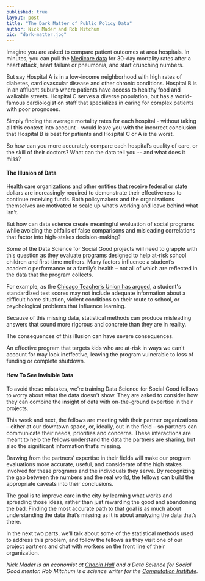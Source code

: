 ```yaml
---
published: true
layout: post
title: "The Dark Matter of Public Policy Data"
author: Nick Mader and Rob Mitchum
pic: "dark-matter.jpg"
---
```


Imagine you are asked to compare patient outcomes at area hospitals. In minutes, you can pull the [Medicare data](https://data.medicare.gov/) for 30-day mortality rates after a heart attack, heart failure or pneumonia, and start crunching numbers. 

But say Hospital A is in a low-income neighborhood with high rates of diabetes, cardiovascular disease and other chronic conditions. Hospital B is in an affluent suburb where patients have access to healthy food and walkable streets. Hospital C serves a diverse population, but has a world-famous cardiologist on staff that specializes in caring for complex patients with poor prognoses. 

Simply finding the average mortality rates for each hospital - without taking all this context into account - would leave you with the incorrect conclusion that Hospital B is best for patients and Hospital C or A is the worst. 

So how can you more accurately compare each hospital’s quality of care, or the skill of their doctors? What can the data tell you -- and what does it miss? 

#### The Illusion of Data

Health care organizations and other entities that receive federal or state dollars are increasingly required to demonstrate their effectiveness to continue receiving funds. Both policymakers and the organizations themselves are motivated to scale up what’s working and leave behind what isn't. 

But how can data science create meaningful evaluation of social programs while avoiding the pitfalls of false comparisons and misleading correlations that factor into high-stakes decision-making?

Some of the Data Science for Social Good projects will need to grapple with this question as they evaluate programs designed to help at-risk school children and first-time mothers. Many factors influence a student’s academic performance or a family’s health – not all of which are reflected in the data that the program collects. 

For example, as the [Chicago Teacher’s Union has argued](http://www.ctunet.com/media/press-releases/ctu-position-paper-cites-damaging-inadequacies-and-misconceptions-in-high-stakes-testing), a student's standardized test scores may not include adequate information about a difficult home situation, violent conditions on their route to school, or psychological problems that influence learning.

Because of this missing data, statistical methods can produce misleading answers that sound more rigorous and concrete than they are in reality. 

The consequences of this illusion can have severe consequences. 

An effective program that targets kids who are at-risk in ways we can't account for may look ineffective, leaving the program vulnerable to loss of funding or complete shutdown.

#### How To See Invisible Data

To avoid these mistakes, we’re training Data Science for Social Good fellows to worry about what the data doesn't show. They are asked to consider how they can combine the insight of data with on-the-ground expertise in their projects. 

This week and next, the fellows are meeting with their partner organizations – either at our downtown space, or, ideally, out in the field – so partners can communicate their needs, priorities and concerns. These interactions are meant to help the fellows understand the data the partners are sharing, but also the significant information that’s missing. 

Drawing from the partners’ expertise in their fields will make our program evaluations more accurate, useful, and considerate of the high stakes involved for these programs and the individuals they serve. By recognizing the gap between the numbers and the real world, the fellows can build the appropriate caveats into their conclusions.

The goal is to improve care in the city by learning what works and spreading those ideas, rather than just rewarding the good and abandoning the bad. Finding the most accurate path to that goal is as much about understanding the data that’s missing as it is about analyzing the data that’s there.

In the next two parts, we’ll talk about some of the statistical methods used to address this problem, and follow the fellows as they visit one of our project partners and chat with workers on the front line of their organization.

*Nick Mader is an economist at [Chapin Hall](http://www.chapinhall.org/) and a Data Science for Social Good mentor. Rob Mitchum is a science writer for the [Computation Institute](http://ci.uchicago.edu).*